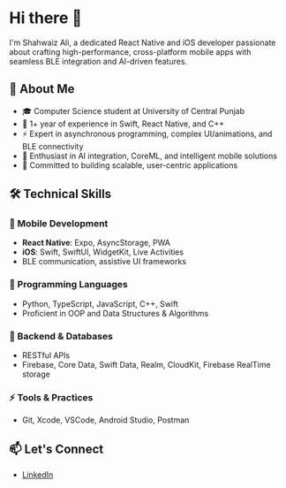 # Hi there 👋

I'm Shahwaiz Ali, a dedicated React Native and iOS developer passionate about crafting high-performance, cross-platform mobile apps with seamless BLE integration and AI-driven features.

## 🚀 About Me
- 🎓 Computer Science student at University of Central Punjab
- 📱 1+ year of experience in Swift, React Native, and C++
- ⚡ Expert in asynchronous programming, complex UI/animations, and BLE connectivity
- 🤖 Enthusiast in AI integration, CoreML, and intelligent mobile solutions
- 🌟 Committed to building scalable, user-centric applications

## 🛠️ Technical Skills
### 📱 Mobile Development
- **React Native**: Expo, AsyncStorage, PWA
- **iOS**: Swift, SwiftUI, WidgetKit, Live Activities
- BLE communication, assistive UI frameworks

### 🐍 Programming Languages
- Python, TypeScript, JavaScript, C++, Swift
- Proficient in OOP and Data Structures & Algorithms

### 🧠 Backend & Databases
- RESTful APIs
- Firebase, Core Data, Swift Data, Realm, CloudKit, Firebase RealTime storage

### ⚡ Tools & Practices
- Git, Xcode, VSCode, Android Studio, Postman

## 📫 Let's Connect
- [LinkedIn](https://www.linkedin.com/in/shahwaiz-ali-7630312b9)
